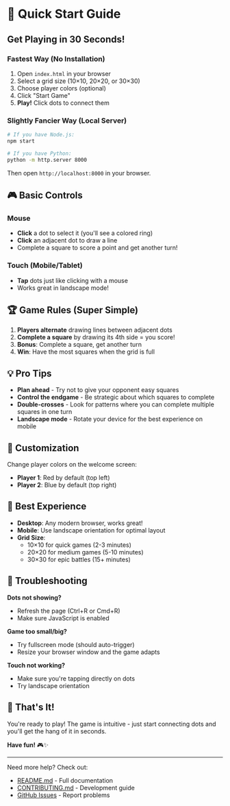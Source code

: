 # 🚀 Quick Start Guide

## Get Playing in 30 Seconds!

### Fastest Way (No Installation)
1. Open `index.html` in your browser
2. Select a grid size (10×10, 20×20, or 30×30)
3. Choose player colors (optional)
4. Click "Start Game"
5. **Play!** Click dots to connect them

### Slightly Fancier Way (Local Server)
```bash
# If you have Node.js:
npm start

# If you have Python:
python -m http.server 8000
```

Then open `http://localhost:8000` in your browser.

## 🎮 Basic Controls

### Mouse
- **Click** a dot to select it (you'll see a colored ring)
- **Click** an adjacent dot to draw a line
- Complete a square to score a point and get another turn!

### Touch (Mobile/Tablet)
- **Tap** dots just like clicking with a mouse
- Works great in landscape mode!

## 🏆 Game Rules (Super Simple)

1. **Players alternate** drawing lines between adjacent dots
2. **Complete a square** by drawing its 4th side = you score!
3. **Bonus**: Complete a square, get another turn
4. **Win**: Have the most squares when the grid is full

## 💡 Pro Tips

- **Plan ahead** - Try not to give your opponent easy squares
- **Control the endgame** - Be strategic about which squares to complete
- **Double-crosses** - Look for patterns where you can complete multiple squares in one turn
- **Landscape mode** - Rotate your device for the best experience on mobile

## 🎨 Customization

Change player colors on the welcome screen:
- **Player 1**: Red by default (top left)
- **Player 2**: Blue by default (top right)

## 📱 Best Experience

- **Desktop**: Any modern browser, works great!
- **Mobile**: Use landscape orientation for optimal layout
- **Grid Size**: 
  - 10×10 for quick games (2-3 minutes)
  - 20×20 for medium games (5-10 minutes)  
  - 30×30 for epic battles (15+ minutes)

## 🐛 Troubleshooting

**Dots not showing?**
- Refresh the page (Ctrl+R or Cmd+R)
- Make sure JavaScript is enabled

**Game too small/big?**
- Try fullscreen mode (should auto-trigger)
- Resize your browser window and the game adapts

**Touch not working?**
- Make sure you're tapping directly on dots
- Try landscape orientation

## 🎯 That's It!

You're ready to play! The game is intuitive - just start connecting dots and you'll get the hang of it in seconds.

**Have fun!** 🎮✨

---

Need more help? Check out:
- [README.md](README.md) - Full documentation
- [CONTRIBUTING.md](CONTRIBUTING.md) - Development guide
- [GitHub Issues](https://github.com/TeacherEvan/Sqaure/issues) - Report problems
